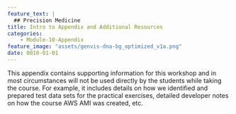```yaml
---
feature_text: |
  ## Precision Medicine
title: Intro to Appendix and Additional Resources
categories:
    - Module-10-Appendix
feature_image: "assets/genvis-dna-bg_optimized_v1a.png"
date: 0010-01-01
---
```


This appendix contains supporting information for this workshop and in most circumstances will not be used directly by the students while taking the course. For example, it includes details on how we identified and prepared test data sets for the practical exercises, detailed developer notes on how the course AWS AMI was created, etc.

